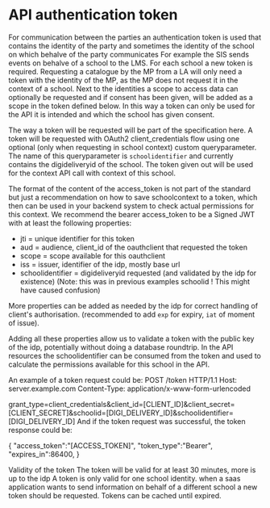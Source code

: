 # API authentication token

For communication between the parties an authentication token is used that contains the identity of the party and sometimes the identity of the school on which behalve of the party communicates
For example the SIS sends events on behalve of a school to the LMS. For each school a new token is required. Requesting a catalogue by the MP from a LA will only need a token with the identity of the MP, as the MP does not request it in the context of a school.
Next to the identities a scope to access data can optionally be requested and if consent has been given, will be added as a scope in the token defined below. In this way a token can only be used for the API it is intended and which the school has given consent.

The way a token will be requested will be part of the specification here. A token will be requested with OAuth2 client_credentials flow using one optional (only when requesting in school context) custom queryparameter. The name of this queryparameter is `schoolidentifier` and currently contains the digideliveryid of the school. 
The token given out will be used for the context API call with context of this school. 

The format of the content of the access_token is not part of the standard but just a recommendation on how to save schoolcontext to a token, which then can be used in your backend system to check actual permissions for this context. We recommend the bearer access_token to be a Signed JWT with at least the following properties:

* jti = unique identifier for this token
* aud = audience, client_id of the oauthclient that requested the token
* scope = scope available for this oauthclient
* iss = issuer, identifier of the idp, mostly base url
* schoolidentifier = digideliveryid requested (and validated by the idp for existence) (Note: this was in previous examples schoolid ! This might have caused confusion)

More properties can be added as needed by the idp for correct handling of client's authorisation. (recommended to add `exp` for expiry, `iat` of moment of issue).

Adding all these properties allow us to validate a token with the public key of the idp, potentially without doing a database roundtrip. In the API resources the schoolidentifier can be consumed from the token and used to calculate the permissions available for this school in the API.

An example of a token request could be:
POST /token HTTP/1.1
Host: server.example.com
Content-Type: application/x-www-form-urlencoded

grant_type=client_credentials&client_id=[CLIENT_ID]&client_secret=[CLIENT_SECRET]&schoolid=[DIGI_DELIVERY_ID]&schoolidentifier=[DIGI_DELIVERY_ID]
And if the token request was successful, the token response could be:

{
"access_token":"[ACCESS_TOKEN]",
"token_type":"Bearer",
"expires_in":86400,
}

Validity of the token
The token will be valid for at least 30 minutes, more is up to the idp
A token is only valid for one school identity. when a saas application wants to send information on behalf of a different school a new token should be requested.
Tokens can be cached until expired.
